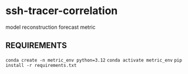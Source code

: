 # ssh-tracer-correlation
model reconstruction forecast metric


## REQUIREMENTS

`conda create -n metric_env python=3.12`
`conda activate metric_env`
`pip install -r requirements.txt`